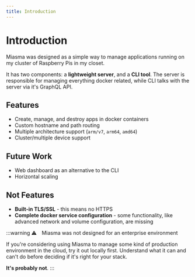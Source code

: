 ```yaml
---
title: Introduction
---
```


# Introduction

Miasma was designed as a simple way to manage applications running on my cluster of Raspberry Pis in my closet.

It has two components: a **lightweight server**, and a **CLI tool**. The server is responsible for managing everything docker related, while CLI talks with the server via it's GraphQL API.

## Features

- Create, manage, and destroy apps in docker containers
- Custom hostname and path routing
- Multiple architecture support (`arm/v7`, `arm64`, `amd64`)
- Cluster/multiple device support

## Future Work

- Web dashboard as an alternative to the CLI
- Horizontal scaling

## Not Features

- **Built-in TLS/SSL** - this means no HTTPS
- **Complete docker service configuration** - some functionality, like advanced network and volume configuration, are missing

:::warning ⚠️&emsp;Miasma was not designed for an enterprise environment

If you're considering using Miasma to manage some kind of production environment in the cloud, try it out locally first. Understand what it can and can't do before deciding if it's right for your stack.

**It's probably not**.
:::
